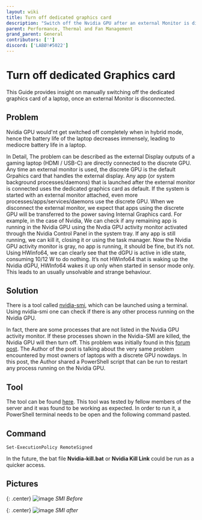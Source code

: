 ```yaml
---
layout: wiki
title: Turn off dedicated graphics card
description: "Switch off the Nvidia GPU after an external Monitor is disoconnected"
parent: Performance, Thermal and Fan Management
grand_parent: General
contributors: [''] 
discord: ['LABØ!#5022']
---
```


# Turn off dedicated Graphics card

This Guide provides insight on manually switching off the dedicated graphics card of a laptop, once an external Monitor is disconnected.

## Problem

Nvidia GPU would'nt get switched off completely when in hybrid mode, hence the battery life of the laptop decreases immensely, leading to mediocre battery life in a laptop.

In Detail, The problem can be described as the external Display outputs of a gaming laptop (HDMI / USB-C) are directly connected to the discrete GPU. Any time an external monitor is used, the discrete GPU is the default Grpahics card that handles the external display. Any app (or system background processes/daemons) that is launched after the external monitor is connected uses the dedicated graphics card as default. If the system is started with an external monitor attached, even more processes/apps/services/daemons use the discrete GPU. When we disconnect the external monitor, we expect that apps using the discrete GPU will be transferred to the power saving Internal Graphics card. For example, in the case of Nvidia, We can check if any remaining app is running in the Nvidia GPU using the Nvdia GPU activity monitor activated through the Nvidia Control Panel in the system tray. If any app is still running, we can kill it, closing it or using the task manager. Now the Nvidia GPU activity monitor is gray, no app is running, it should be fine, but it’s not. Using HWinfo64, we can clearly see that the dGPU is active in idle state, consuming 10/12 W to do nothing. It’s not HWinfo64 that is waking up the Nvidia dGPU, HWInfo64 wakes it up only when started in sensor mode only. This leads to an usually unsolvable and strange behaviour.

## Solution

There is a tool called [nvidia-smi](https://developer.nvidia.com/nvidia-system-management-interface), which can be launched using a terminal. Using nvidia-smi one can check if there is any other process running on the Nvidia GPU. 

In fact, there are some processes that are not listed in the Nvidia GPU activity monitor. If these processes shown in the Nvidia-SMI are killed, the Nvidia GPU will then turn off. This problem was initially found in this [forum post](https://forum-en.msi.com/index.php?threads/issue-with-nvidia-optimus-on-msi-gs65.317379/post-1949576). The Author of the post is talking about the very same problem encountered by most owners of laptops with a discrete GPU nowdays. In this post, the Author shared a PowerShell script that can be run to restart any process running on the Nvidia GPU. 

## Tool

The tool can be found [here](https://github.com/eduojeda/nvidia-optimus-kill). This tool was tested by fellow members of the server and it was found to be working as expected. In order to run it, a PowerShell terminal needs to be open and the following command pasted.

## Command

```
Set-ExecutionPolicy RemoteSigned
```

In the future, the bat file **Nvidia-kill.bat** or **Nvidia Kill Link** could be run as a quicker access.

## Pictures

{: .center}
![image](https://laptopwiki.eu/wp-content/uploads/2021/11/smi-before-300x188.png)
*SMI Before*

{: .center}
![image](https://laptopwiki.eu/wp-content/uploads/2021/11/smi-after-300x188.png)
*SMI after*
